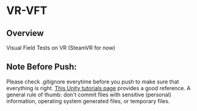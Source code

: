 # VR-VFT


## Overview
Visual Field Tests on VR (SteamVR for now)


## Note Before Push: 
Please check .gitignore everytime before you push to make sure that everything is right. [This Unity tutorials page](https://unity3d.com/learn/tutorials/topics/production/mastering-unity-project-folder-structure-version-control-systems "Mastering Unity Project Folder Structure - Version Control Systems") provides a good reference. A general rule of thumb: don't commit files with sensitive (personal) information, operating system generated files, or temporary files. 
